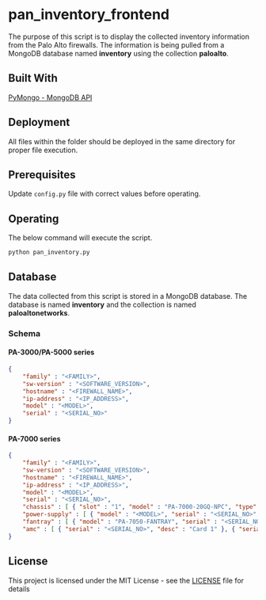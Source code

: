 # pan_inventory_frontend

The purpose of this script is to display the collected inventory information from the Palo Alto firewalls.  The information is being pulled from a MongoDB database named __inventory__ using the collection __paloalto__.

## Built With

[PyMongo - MongoDB API](https://api.mongodb.com/python/current/)

## Deployment

All files within the folder should be deployed in the same directory for proper file execution.

## Prerequisites

Update `config.py` file with correct values before operating.

## Operating

The below command will execute the script.

```bash
python pan_inventory.py
```

## Database

The data collected from this script is stored in a MongoDB database. The database is named __inventory__ and the collection is named __paloaltonetworks__.

### Schema

#### PA-3000/PA-5000 series

```json
{
    "family" : "<FAMILY>",
    "sw-version" : "<SOFTWARE_VERSION>",
    "hostname" : "<FIREWALL_NAME>",
    "ip-address" : "<IP_ADDRESS>",
    "model" : "<MODEL>",
    "serial" : "<SERIAL_NO>"
}
```

#### PA-7000 series

```json
{
    "family" : "<FAMILY>",
    "sw-version" : "<SOFTWARE_VERSION>",
    "hostname" : "<FIREWALL_NAME>",
    "ip-address" : "<IP_ADDRESS>",
    "model" : "<MODEL>",
    "serial" : "<SERIAL_NO>",
    "chassis" : [ { "slot" : "1", "model" : "PA-7000-20GQ-NPC", "type" : "20GQ", "serial" : "<SERIAL_NO>" }, { "slot" : "4", "model" : "PA-7050-SMC", "type" : "SwitchManagement", "serial" : "<SERIAL_NO>" }, { "slot" : "8", "model" : "PA-7000-LPC", "type" : "LogProcessor", "serial" : "<SERIAL_NO>" } ],
    "power-supply" : [ { "model" : "<MODEL>", "serial" : "<SERIAL_NO>", "desc" : "Power Supply #1" }, { "model" : "<MODEL>", "serial" : "<SERIAL_NO>", "desc" : "Power Supply #2" }, { "model" : "<MODEL>", "serial" : "<SERIAL_NO>", "desc" : "Power Supply #3" }, { "model" : "<MODEL>", "serial" : "<SERIAL_NO>", "desc" : "Power Supply #4" } ],
    "fantray" : [ { "model" : "PA-7050-FANTRAY", "serial" : "<SERIAL_NO>", "desc" : "Fan Tray #1 (Left)" }, { "model" : "PA-7050-FANTRAY", "serial" : "<SERIAL_NO>", "desc" : "Fan Tray #2 (Right)" } ],
    "amc" : [ { "serial" : "<SERIAL_NO>", "desc" : "Card 1" }, { "serial" : "<SERIAL_NO>", "desc" : "Card 2" }, { "serial" : "<SERIAL_NO>", "desc" : "Card 3" }, { "serial" : "<SERIAL_NO>", "desc" : "Card 4" } ]
}
```

## License

This project is licensed under the MIT License - see the [LICENSE](LICENSE) file for details
